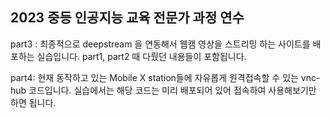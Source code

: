 ## 2023 중등 인공지능 교육 전문가 과정 연수

part3 : 최종적으로 deepstream 을 연동해서 웹캠 영상을 스트리밍 하는 사이트를 배포하는 실습입니다.
part1, part2 때 다뤘던 내용들이 포함됩니다.

part4: 현재 동작하고 있는 Mobile X station들에 자유롭게 원격접속할 수 있는 vnc-hub 코드입니다.
실습에서는 해당 코드는 미리 배포되어 있어 접속하여 사용해보기만 하면 됩니다.
